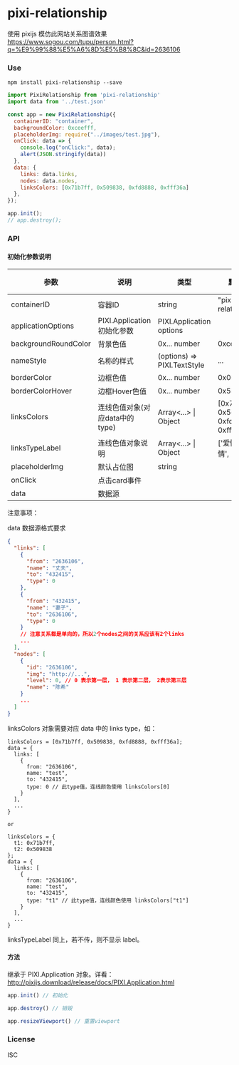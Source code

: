 # pixi-relationship

使用 pixijs 模仿此网站关系图谱效果 https://www.sogou.com/tupu/person.html?q=%E9%99%88%E5%A6%8D%E5%B8%8C&id=2636106 

### Use

```shell
npm install pixi-relationship --save
```

```js
import PixiRelationship from 'pixi-relationship'
import data from '../test.json'

const app = new PixiRelationship({
  containerID: "container",
  backgroundColor: 0xceefff,
  placeholderImg: require("../images/test.jpg"),
  onClick: data => {
    console.log("onClick:", data);
    alert(JSON.stringify(data))
  },
  data: {
    links: data.links,
    nodes: data.nodes,
    linksColors: [0x71b7ff, 0x509838, 0xfd8888, 0xfff36a]
  },
});

app.init();
// app.destroy();
```

### API
#### 初始化参数说明

| 参数 | 说明 | 类型 | 默认值 | 版本 |
| --- | --- | --- | --- | --- |
| containerID | 容器ID | string | "pixi-relationship" | |
| applicationOptions | PIXI.Application初始化参数 | PIXI.Application options | | |
| backgroundRoundColor | 背景色值 | 0x... number | 0xceefff | | |
| nameStyle | 名称的样式 | (options) => PIXI.TextStyle | ... | |
| borderColor | 边框色值 | 0x...  number | 0x000000 |
| borderColorHover | 边框Hover色值 | 0x...  number | 0x598dff | |
| linksColors | 连线色值对象(对应data中的type) | Array<...> \| Object | [0x71b7ff, 0x509838, 0xfd8888, 0xfff36a] |
| linksTypeLabel | 连线色值对象说明 | Array<...> \| Object | ['爱情', '亲情', '友情'] | |
| placeholderImg | 默认占位图 | string | |
| onClick | 点击card事件 | | | |
| data | 数据源 | | | |

注意事项：

data 数据源格式要求
``` json
{
  "links": [
    {
      "from": "2636106",
      "name": "丈夫",
      "to": "432415",
      "type": 0
    },
    {
      "from": "432415",
      "name": "妻子",
      "to": "2636106",
      "type": 0
    }
    // 注意关系都是单向的，所以2个nodes之间的关系应该有2个links
    ...
  ],
  "nodes": [
    {
      "id": "2636106",
      "img": "http://...",
      "level": 0, // 0 表示第一层， 1 表示第二层， 2表示第三层
      "name": "陈希"
    }
    ...
  ]
}
```


linksColors 对象需要对应 data 中的 links type，如：
``` 
linksColors = [0x71b7ff, 0x509838, 0xfd8888, 0xfff36a];
data = {
  links: [
    {
      from: "2636106",
      name: "test",
      to: "432415",
      type: 0 // 此type值，连线颜色使用 linksColors[0] 
    }
  ],
  ...
}

or 

linksColors = {
  t1: 0x71b7ff, 
  t2: 0x509838
};
data = {
  links: [
    {
      from: "2636106",
      name: "test",
      to: "432415",
      type: "t1" // 此type值，连线颜色使用 linksColors["t1"] 
    }
  ],
  ...
}
```

linksTypeLabel 同上，若不传，则不显示 label。

#### 方法

继承于 PIXI.Application 对象。详看：http://pixijs.download/release/docs/PIXI.Application.html

```js
app.init() // 初始化

app.destroy() // 销毁

app.resizeViewport() // 重置viewport
```

### License

ISC
